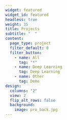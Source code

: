 ```yaml
---
widget: featured
widget_id: featured
headless: true
weight: 35
title: Projects
subtitle: "  "
content:
  page_type: project
  filter_default: 0
  filter_button:
    - name: All
      tag: "*"
    - name: Deep Learning
      tag: Deep Learning
    - name: Other
      tag: Demo
design:
  columns: "2"
  view: 2
  flip_alt_rows: false
  background:
    image: pro_back.jpg
---
```


